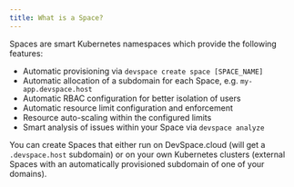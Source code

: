 ```yaml
---
title: What is a Space?
---
```


Spaces are smart Kubernetes namespaces which provide the following features:
- Automatic provisioning via `devspace create space [SPACE_NAME]`
- Automatic allocation of a subdomain for each Space, e.g. `my-app.devspace.host`
- Automatic RBAC configuration for better isolation of users
- Automatic resource limit configuration and enforcement
- Resource auto-scaling within the configured limits
- Smart analysis of issues within your Space via `devspace analyze`

You can create Spaces that either run on DevSpace.cloud (will get a `.devspace.host` subdomain) or on your own Kubernetes clusters (external Spaces with an automatically provisioned subdomain of one of your domains).
